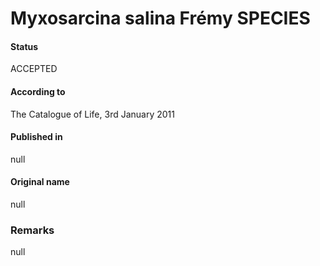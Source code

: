 # Myxosarcina salina Frémy SPECIES

#### Status
ACCEPTED

#### According to
The Catalogue of Life, 3rd January 2011

#### Published in
null

#### Original name
null

### Remarks
null